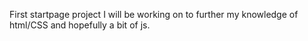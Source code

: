 First startpage project I will be working on to further my knowledge of html/CSS and hopefully a bit of js.